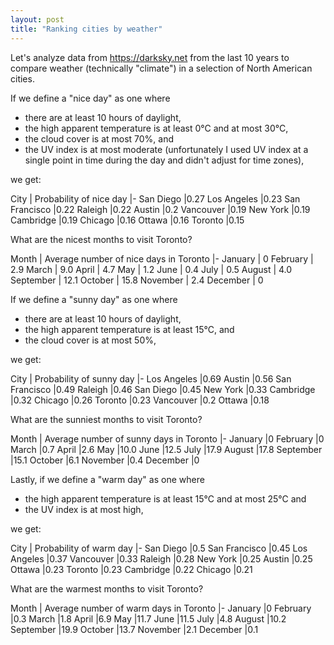 ```yaml
---
layout: post
title: "Ranking cities by weather"
---
```


Let's analyze data from <https://darksky.net> from the last 10 years to compare
weather (technically "climate") in a selection of North American cities.

If we define a "nice day" as one where
* there are at least 10 hours of daylight,
* the high apparent temperature is at least 0°C and at most 30°C,
* the cloud cover is at most 70%, and
* the UV index is at most moderate (unfortunately I used UV index at a single
  point in time during the day and didn't adjust for time zones),

we get:

City                | Probability of nice day
|-
San Diego |0.27
Los Angeles |0.23
San Francisco |0.22
Raleigh |0.22
Austin |0.2
Vancouver |0.19
New York |0.19
Cambridge |0.19
Chicago |0.16
Ottawa |0.16
Toronto |0.15

What are the nicest months to visit Toronto?

Month                | Average number of nice days in Toronto
|-
January   | 0
February  | 2.9
March     | 9.0
April     | 4.7
May       | 1.2
June      | 0.4
July      | 0.5
August    | 4.0
September | 12.1
October   | 15.8
November  | 2.4
December  | 0

If we define a "sunny day" as one where
* there are at least 10 hours of daylight,
* the high apparent temperature is at least 15°C, and
* the cloud cover is at most 50%,

we get:

City                | Probability of sunny day
|-
Los Angeles |0.69
Austin |0.56
San Francisco |0.49
Raleigh |0.46
San Diego |0.45
New York |0.33
Cambridge |0.32
Chicago |0.26
Toronto |0.23
Vancouver |0.2
Ottawa |0.18

What are the sunniest months to visit Toronto?

Month                | Average number of sunny days in Toronto
|-
January     |0
February    |0
March       |0.7
April       |2.6
May         |10.0
June        |12.5
July        |17.9
August      |17.8
September   |15.1
October     |6.1
November    |0.4
December    |0

Lastly, if we define a "warm day" as one where
* the high apparent temperature is at least 15°C and at most 25°C and
* the UV index is at most high,

we get:

City                | Probability of warm day
|-
San Diego |0.5
San Francisco |0.45
Los Angeles |0.37
Vancouver |0.33
Raleigh |0.28
New York |0.25
Austin |0.25
Ottawa |0.23
Toronto |0.23
Cambridge |0.22
Chicago |0.21

What are the warmest months to visit Toronto?

Month                | Average number of warm days in Toronto
|-
January     |0
February    |0.3
March       |1.8
April       |6.9
May         |11.7
June        |11.5
July        |4.8
August      |10.2
September   |19.9
October     |13.7
November    |2.1
December    |0.1

